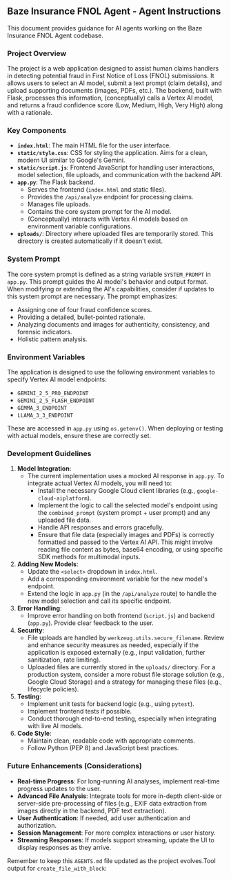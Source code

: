 ## Baze Insurance FNOL Agent - Agent Instructions

This document provides guidance for AI agents working on the Baze Insurance FNOL Agent codebase.

### Project Overview

The project is a web application designed to assist human claims handlers in detecting potential fraud in First Notice of Loss (FNOL) submissions. It allows users to select an AI model, submit a text prompt (claim details), and upload supporting documents (images, PDFs, etc.). The backend, built with Flask, processes this information, (conceptually) calls a Vertex AI model, and returns a fraud confidence score (Low, Medium, High, Very High) along with a rationale.

### Key Components

*   **`index.html`**: The main HTML file for the user interface.
*   **`static/style.css`**: CSS for styling the application. Aims for a clean, modern UI similar to Google's Gemini.
*   **`static/script.js`**: Frontend JavaScript for handling user interactions, model selection, file uploads, and communication with the backend API.
*   **`app.py`**: The Flask backend.
    *   Serves the frontend (`index.html` and static files).
    *   Provides the `/api/analyze` endpoint for processing claims.
    *   Manages file uploads.
    *   Contains the core system prompt for the AI model.
    *   (Conceptually) interacts with Vertex AI models based on environment variable configurations.
*   **`uploads/`**: Directory where uploaded files are temporarily stored. This directory is created automatically if it doesn't exist.

### System Prompt

The core system prompt is defined as a string variable `SYSTEM_PROMPT` in `app.py`. This prompt guides the AI model's behavior and output format. When modifying or extending the AI's capabilities, consider if updates to this system prompt are necessary. The prompt emphasizes:
*   Assigning one of four fraud confidence scores.
*   Providing a detailed, bullet-pointed rationale.
*   Analyzing documents and images for authenticity, consistency, and forensic indicators.
*   Holistic pattern analysis.

### Environment Variables

The application is designed to use the following environment variables to specify Vertex AI model endpoints:

*   `GEMINI_2_5_PRO_ENDPOINT`
*   `GEMINI_2_5_FLASH_ENDPOINT`
*   `GEMMA_3_ENDPOINT`
*   `LLAMA_3_3_ENDPOINT`

These are accessed in `app.py` using `os.getenv()`. When deploying or testing with actual models, ensure these are correctly set.

### Development Guidelines

1.  **Model Integration**:
    *   The current implementation uses a mocked AI response in `app.py`. To integrate actual Vertex AI models, you will need to:
        *   Install the necessary Google Cloud client libraries (e.g., `google-cloud-aiplatform`).
        *   Implement the logic to call the selected model's endpoint using the `combined_prompt` (system prompt + user prompt) and any uploaded file data.
        *   Handle API responses and errors gracefully.
        *   Ensure that file data (especially images and PDFs) is correctly formatted and passed to the Vertex AI API. This might involve reading file content as bytes, base64 encoding, or using specific SDK methods for multimodal inputs.
2.  **Adding New Models**:
    *   Update the `<select>` dropdown in `index.html`.
    *   Add a corresponding environment variable for the new model's endpoint.
    *   Extend the logic in `app.py` (in the `/api/analyze` route) to handle the new model selection and call its specific endpoint.
3.  **Error Handling**:
    *   Improve error handling on both frontend (`script.js`) and backend (`app.py`). Provide clear feedback to the user.
4.  **Security**:
    *   File uploads are handled by `werkzeug.utils.secure_filename`. Review and enhance security measures as needed, especially if the application is exposed externally (e.g., input validation, further sanitization, rate limiting).
    *   Uploaded files are currently stored in the `uploads/` directory. For a production system, consider a more robust file storage solution (e.g., Google Cloud Storage) and a strategy for managing these files (e.g., lifecycle policies).
5.  **Testing**:
    *   Implement unit tests for backend logic (e.g., using `pytest`).
    *   Implement frontend tests if possible.
    *   Conduct thorough end-to-end testing, especially when integrating with live AI models.
6.  **Code Style**:
    *   Maintain clean, readable code with appropriate comments.
    *   Follow Python (PEP 8) and JavaScript best practices.

### Future Enhancements (Considerations)

*   **Real-time Progress**: For long-running AI analyses, implement real-time progress updates to the user.
*   **Advanced File Analysis**: Integrate tools for more in-depth client-side or server-side pre-processing of files (e.g., EXIF data extraction from images directly in the backend, PDF text extraction).
*   **User Authentication**: If needed, add user authentication and authorization.
*   **Session Management**: For more complex interactions or user history.
*   **Streaming Responses**: If models support streaming, update the UI to display responses as they arrive.

Remember to keep this `AGENTS.md` file updated as the project evolves.Tool output for `create_file_with_block`:
